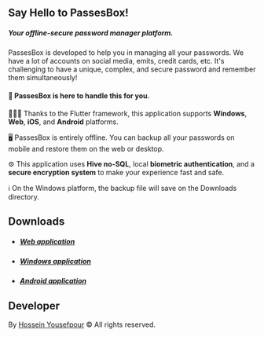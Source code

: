 ## Say Hello to PassesBox!
##### Your offline-secure password manager platform.

PassesBox is developed to help you in managing all your passwords. 
We have a lot of accounts on social media, emits, credit cards, etc. It's challenging to have a unique, complex, and secure password and remember them simultaneously!

#### 🤝  PassesBox is here to handle this for you.

👨🏻‍💻 Thanks to the Flutter framework, this application supports **Windows**, **Web**, **iOS**, and **Android** platforms.

🖥  PassesBox is entirely offline.
You can backup all your passwords on mobile and restore them on the web or desktop.

⚙️  This application uses **Hive no-SQL**, local **biometric authentication**, and a **secure encryption system** to make your experience fast and safe.

ℹ️  On the Windows platform, the backup file will save on the Downloads directory.


## Downloads
* ##### [Web application](http://passesbox.gabrimatic.info "Web application")
* ##### [Windows application](https://github.com/gabrimatic/passesbox_readme/raw/main/passesbox_windows.zip "Windows application")
* ##### [Android application](https://github.com/gabrimatic/passesbox_readme/raw/main/passesbox.apk "Android application")

## Developer
By [Hossein Yousefpour](https://gabrimatic.info "Hossein Yousefpour")
&copy; All rights reserved.
